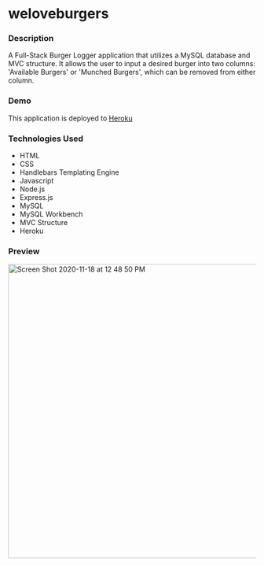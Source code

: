# weloveburgers

### Description
A Full-Stack Burger Logger application that utilizes a MySQL database and MVC structure. It allows the user to input a desired burger into two columns: 'Available Burgers' or 'Munched Burgers', which can be removed from either column. 

### Demo
This application is deployed to [Heroku](https://lit-thicket-35467.herokuapp.com/)

### Technologies Used 
- HTML
- CSS
- Handlebars Templating Engine
- Javascript
- Node.js
- Express.js
- MySQL
- MySQL Workbench
- MVC Structure
- Heroku

### Preview
<img width="598" alt="Screen Shot 2020-11-18 at 12 48 50 PM" src="https://user-images.githubusercontent.com/60044459/99574118-95375300-299c-11eb-89b1-f7f2518719a8.png">


